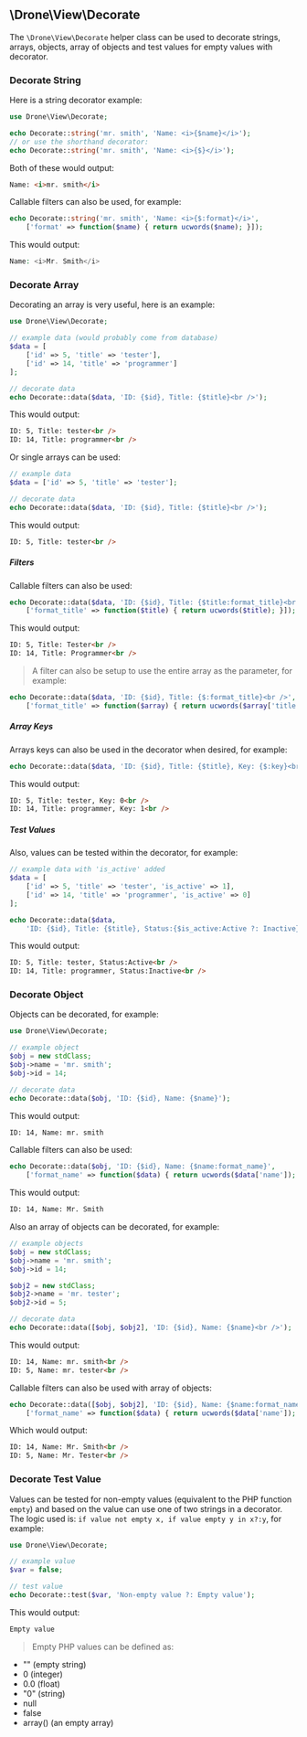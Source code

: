 ## \Drone\View\Decorate

The `\Drone\View\Decorate` helper class can be used to decorate strings, arrays, objects, array of objects and test values for empty values with decorator.

### Decorate String
Here is a string decorator example:
```php
use Drone\View\Decorate;

echo Decorate::string('mr. smith', 'Name: <i>{$name}</i>');
// or use the shorthand decorator:
echo Decorate::string('mr. smith', 'Name: <i>{$}</i>');
```
Both of these would output:
```html
Name: <i>mr. smith</i>
```
Callable filters can also be used, for example:
```php
echo Decorate::string('mr. smith', 'Name: <i>{$:format}</i>',
	['format' => function($name) { return ucwords($name); }]);
```
This would output:
```php
Name: <i>Mr. Smith</i>
```

### Decorate Array
Decorating an array is very useful, here is an example:
```php
use Drone\View\Decorate;

// example data (would probably come from database)
$data = [
	['id' => 5, 'title' => 'tester'],
	['id' => 14, 'title' => 'programmer']
];

// decorate data
echo Decorate::data($data, 'ID: {$id}, Title: {$title}<br />');
```
This would output:
```html
ID: 5, Title: tester<br />
ID: 14, Title: programmer<br />
```
Or single arrays can be used:
```php
// example data
$data = ['id' => 5, 'title' => 'tester'];

// decorate data
echo Decorate::data($data, 'ID: {$id}, Title: {$title}<br />');
```
This would output:
```html
ID: 5, Title: tester<br />
```

##### Filters
Callable filters can also be used:
```php
echo Decorate::data($data, 'ID: {$id}, Title: {$title:format_title}<br />',
	['format_title' => function($title) { return ucwords($title); }]);
```
This would output:
```html
ID: 5, Title: Tester<br />
ID: 14, Title: Programmer<br />
```
> A filter can also be setup to use the entire array as the parameter, for example:
```php
echo Decorate::data($data, 'ID: {$id}, Title: {$:format_title}<br />',
	['format_title' => function($array) { return ucwords($array['title']); }]);
```

##### Array Keys
Arrays keys can also be used in the decorator when desired, for example:
```php
echo Decorate::data($data, 'ID: {$id}, Title: {$title}, Key: {$:key}<br />');
```
This would output:
```html
ID: 5, Title: tester, Key: 0<br />
ID: 14, Title: programmer, Key: 1<br />
```

##### Test Values
Also, values can be tested within the decorator, for example:
```php
// example data with 'is_active' added
$data = [
	['id' => 5, 'title' => 'tester', 'is_active' => 1],
	['id' => 14, 'title' => 'programmer', 'is_active' => 0]
];

echo Decorate::data($data,
	'ID: {$id}, Title: {$title}, Status:{$is_active:Active ?: Inactive}<br />');
```
This would output:
```html
ID: 5, Title: tester, Status:Active<br />
ID: 14, Title: programmer, Status:Inactive<br />
```

### Decorate Object
Objects can be decorated, for example:
```php
use Drone\View\Decorate;

// example object
$obj = new stdClass;
$obj->name = 'mr. smith';
$obj->id = 14;

// decorate data
echo Decorate::data($obj, 'ID: {$id}, Name: {$name}');
```
This would output:
```html
ID: 14, Name: mr. smith
```
Callable filters can also be used:
```php
echo Decorate::data($obj, 'ID: {$id}, Name: {$name:format_name}',
	['format_name' => function($data) { return ucwords($data['name']); }]);
```
This would output:
```html
ID: 14, Name: Mr. Smith
```

Also an array of objects can be decorated, for example:
```php
// example objects
$obj = new stdClass;
$obj->name = 'mr. smith';
$obj->id = 14;

$obj2 = new stdClass;
$obj2->name = 'mr. tester';
$obj2->id = 5;

// decorate data
echo Decorate::data([$obj, $obj2], 'ID: {$id}, Name: {$name}<br />');
```
This would output:
```html
ID: 14, Name: mr. smith<br />
ID: 5, Name: mr. tester<br />
```
Callable filters can also be used with array of objects:
```php
echo Decorate::data([$obj, $obj2], 'ID: {$id}, Name: {$name:format_name}<br />',
	['format_name' => function($data) { return ucwords($data['name']); }]);
```
Which would output:
```html
ID: 14, Name: Mr. Smith<br />
ID: 5, Name: Mr. Tester<br />
```

### Decorate Test Value
Values can be tested for non-empty values (equivalent to the PHP function `empty`) and based on the value can use one of two strings in a decorator. The logic used is: `if value not empty x, if value empty y in x?:y`, for example:
```php
use Drone\View\Decorate;

// example value
$var = false;

// test value
echo Decorate::test($var, 'Non-empty value ?: Empty value');
```
This would output:
```html
Empty value
```
> Empty PHP values can be defined as:
- "" (empty string)
- 0 (integer)
- 0.0 (float)
- "0" (string)
- null
- false
- array() (an empty array)
